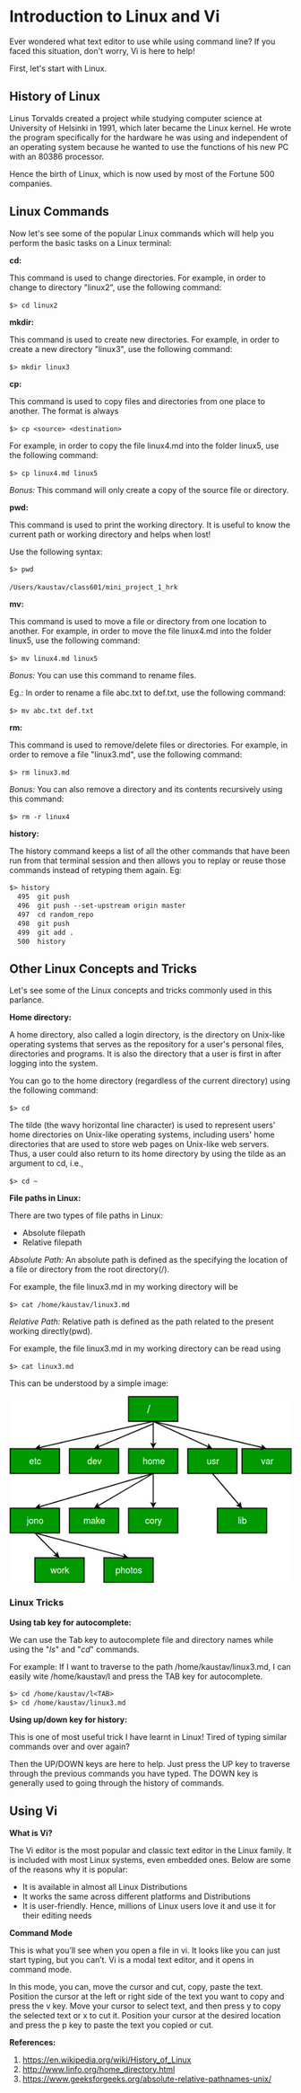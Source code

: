 # Introduction to Linux and Vi

Ever wondered what text editor to use while using command line? If you faced this situation, don't worry, Vi is here to help!

First, let's start with Linux.

## History of Linux

Linus Torvalds created a project while studying computer science at University of Helsinki in 1991, which later became the Linux kernel. He wrote the program specifically for the hardware he was using and independent of an operating system because he wanted to use the functions of his new PC with an 80386 processor.

Hence the birth of Linux, which is now used by most of the Fortune 500 companies.

## Linux Commands

Now let's see some of the popular Linux commands which will help you perform the basic tasks on a Linux terminal:

**cd:**

This command is used to change directories. For example, in order to change to directory "linux2", use the following command:

`$> cd linux2`

**mkdir:**

This command is used to create new  directories. For example, in order to create a new directory "linux3", use the following command:

`$> mkdir linux3`

**cp:**

This command is used to copy files and directories from one place to another. The format is always

`$> cp <source> <destination>`

For example, in order to copy the file linux4.md into the folder linux5, use the following command:

`$> cp linux4.md linux5`

*Bonus:* This command will only create a copy of the source file or directory.

**pwd:**

This command is used to print the working directory. It is useful to know the current path or working directory and helps when lost! 

Use the following syntax:

```
$> pwd

/Users/kaustav/class601/mini_project_1_hrk 
```
**mv:**

This command is used to move a file or directory from one location to another. For example, in order to move the file linux4.md into the folder linux5, use the following command:

`$> mv linux4.md linux5`

*Bonus:* You can use this command to rename files. 

Eg.: In order to rename a file abc.txt to def.txt, use the following command:

`$> mv abc.txt def.txt`

**rm:**

This command is used to remove/delete files or directories. For example, in order to remove a file "linux3.md", use the following command:

`$> rm linux3.md`

*Bonus:* You can also remove a directory and its contents recursively using this command: 


`$> rm -r linux4`

**history:**

The history command keeps a list of all the other commands that have been run from that terminal session and then allows you to replay or reuse those commands instead of retyping them again. 
Eg:

```
$> history
  495  git push
  496  git push --set-upstream origin master
  497  cd random_repo
  498  git push
  499  git add .
  500  history

```

## Other Linux Concepts and Tricks

Let's see some of the Linux concepts and tricks commonly used in this parlance.

**Home directory:**

A home directory, also called a login directory, is the directory on Unix-like operating systems that serves as the repository for a user's personal files, directories and programs. It is also the directory that a user is first in after logging into the system.

You can go to the home directory (regardless of the current directory) using the following command:

`$> cd` 

The tilde (the wavy horizontal line character) is used to represent users' home directories on Unix-like operating systems, including users' home directories that are used to store web pages on Unix-like web servers. Thus, a user could also return to its home directory by using the tilde as an argument to cd, i.e.,

`$> cd ~ ` 

**File paths in Linux:**

 There are two types of file paths in Linux:
- Absolute filepath
- Relative filepath

*Absolute Path:*
An absolute path is defined as the specifying the location of a file or directory from the root directory(/).

For example, the file linux3.md in my working directory will be 

`$> cat /home/kaustav/linux3.md`

*Relative Path:*
Relative path is defined as the path related to the present working directly(pwd).

For example, the file linux3.md in my working directory can be read using

`$> cat linux3.md`

This can be understood by a simple image:

![File Path in Linux](images/k_absolutePathNames.jpg)

### Linux Tricks

**Using tab key for autocomplete:**

We can use the Tab key to autocomplete file and directory names while using the "*ls*" and "*cd*" commands.

For example: If I want to traverse to the path /home/kaustav/linux3.md, I can easily wite /home/kaustav/l and press the TAB key for autocomplete. 

```
$> cd /home/kaustav/l<TAB>
$> cd /home/kaustav/linux3.md
```

**Using up/down key for history:**

This is one of most useful trick I have learnt in Linux! Tired of typing similar commands over and over again? 

Then the UP/DOWN keys are here to help. Just press the UP key to traverse through the previous commands you have typed. The DOWN key is generally used to going through the history of commands.

## Using Vi

**What is Vi?**

The Vi editor is the most popular and classic text editor in the Linux family. It is included with most Linux systems, even embedded ones. Below are some of the reasons why it is popular:

- It is available in almost all Linux Distributions
- It works the same across different platforms and Distributions
- It is user-friendly. Hence, millions of Linux users love it and use it for their editing needs

**Command Mode**

This is what you’ll see when you open a file in vi. It looks like you can just start typing, but you can’t. Vi is a modal text editor, and it opens in command mode. 

In this mode, you can, move the cursor and cut, copy, paste the text. Position the cursor at the left or right side of the text you want to copy and press the v key. Move your cursor to select text, and then press y to copy the selected text or x to cut it. Position your cursor at the desired location and press the p key to paste the text you copied or cut.

**References:**
1. https://en.wikipedia.org/wiki/History_of_Linux
2. http://www.linfo.org/home_directory.html
3. https://www.geeksforgeeks.org/absolute-relative-pathnames-unix/
